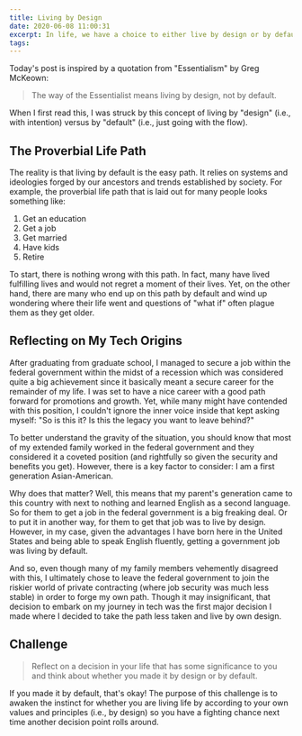 ```yaml
---
title: Living by Design
date: 2020-06-08 11:00:31
excerpt: In life, we have a choice to either live by design or by default. This post reflects on a turning point in my career where I was faced with this very choice.
tags:
---
```


Today's post is inspired by a quotation from "Essentialism" by Greg McKeown:

> The way of the Essentialist means living by design, not by default.

When I first read this, I was struck by this concept of living by "design" (i.e., with intention) versus by "default" (i.e., just going with the flow).

## The Proverbial Life Path

The reality is that living by default is the easy path. It relies on systems and ideologies forged by our ancestors and trends established by society. For example, the proverbial life path that is laid out for many people looks something like:

1. Get an education
1. Get a job
1. Get married
1. Have kids
1. Retire

To start, there is nothing wrong with this path. In fact, many have lived fulfilling lives and would not regret a moment of their lives. Yet, on the other hand, there are many who end up on this path by default and wind up wondering where their life went and questions of "what if" often plague them as they get older.

## Reflecting on My Tech Origins

After graduating from graduate school, I managed to secure a job within the federal government within the midst of a recession which was considered quite a big achievement since it basically meant a secure career for the remainder of my life. I was set to have a nice career with a good path forward for promotions and growth. Yet, while many might have contended with this position, I couldn't ignore the inner voice inside that kept asking myself: "So is this it? Is this the legacy you want to leave behind?"

To better understand the gravity of the situation, you should know that most of my extended family worked in the federal government and they considered it a coveted position (and rightfully so given the security and benefits you get). However, there is a key factor to consider: I am a first generation Asian-American.

Why does that matter? Well, this means that my parent's generation came to this country with next to nothing and learned English as a second language. So for them to get a job in the federal government is a big freaking deal. Or to put it in another way, for them to get that job was to live by design. However, in my case, given the advantages I have born here in the United States and being able to speak English fluently, getting a government job was living by default.

And so, even though many of my family members vehemently disagreed with this, I ultimately chose to leave the federal government to join the riskier world of private contracting (where job security was much less stable) in order to forge my own path. Though it may insignificant, that decision to embark on my journey in tech was the first major decision I made where I decided to take the path less taken and live by own design.

## Challenge

> Reflect on a decision in your life that has some significance to you and think about whether you made it by design or by default.

If you made it by default, that's okay! The purpose of this challenge is to awaken the instinct for whether you are living life by according to your own values and principles (i.e., by design) so you have a fighting chance next time another decision point rolls around.
